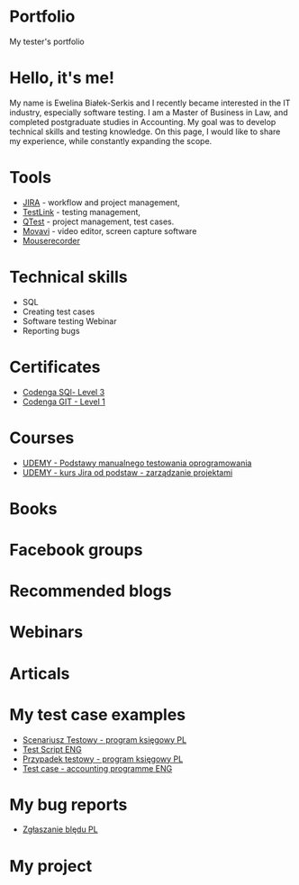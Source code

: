 # Portfolio
My tester's portfolio
# Hello, it's me!
My name is Ewelina Białek-Serkis and I recently became interested in the IT industry, especially software testing. I am a Master of Business in Law, and completed postgraduate studies in Accounting. My goal was to develop technical skills and testing knowledge. On this page, I would like to share my experience, while constantly expanding the scope.
#  Tools
* [JIRA](https://ewelinta.atlassian.net/jira/software/projects/NO1234/boards/1) - workflow and project management,
* [TestLink](https://testlink.org/) - testing management,
* [QTest](https://www.tricentis.com/software-testing-tool-trial-demo/qtest-trial) - project management, test cases.
* [Movavi](https://www.movavi.com/pl/video-editor-plus/?gclid=Cj0KCQiA1NebBhDDARIsAANiDD1IABDUpmWJJkNoxbzLU6d32I7Xv4SUBS_B7uysSSha0NoqSSfelXAaArLAEALw_wcB) - video editor, screen capture software
* [Mouserecorder](https://www.mouserecorder.com/)
# Technical skills
* SQL
* Creating test cases
* Software testing Webinar
* Reporting bugs
# Certificates
* [Codenga SQl- Level 3](https://codenga.pl/p/certificate/hash/1dezxss78vhcco0cc84g048sgwk8gow)
* [Codenga GIT - Level 1](https://codenga.pl/p/certificate/hash/g6p4bopftpssoowcgckocksksk44skw)
# Courses
* [UDEMY - Podstawy manualnego testowania oprogramowania](https://www.udemy.com/certificate/UC-3889cb37-31f5-4563-b113-68a70567097b/)
* [UDEMY - kurs Jira od podstaw - zarządzanie projektami](https://www.udemy.com/certificate/UC-574c72fb-155c-4e80-911e-c21730742a64/)
# Books
# Facebook groups
# Recommended blogs
# Webinars
# Articals
# My test case examples
* [Scenariusz Testowy - program księgowy PL](https://docs.google.com/spreadsheets/d/1NkZINjrv8MI-Ll8LEdEFzJX5DEOev_nKzOvpxerlZ_g/edit#gid=1695479590) 
* [Test Script ENG ](https://docs.google.com/spreadsheets/d/1rYoYufDSxR0I6RucfhFB1QMmQd8z7zb5xRNfjMci4hw/edit#gid=1695479590)
* [Przypadek testowy - program księgowy PL](https://docs.google.com/spreadsheets/d/1F2x_vP2KyMpKkYiRbfA0GVd5x_dCEp0nPvM5rZE2wo8/edit#gid=2008592430)
* [Test case - accounting programme ENG](https://docs.google.com/presentation/d/1NLOyOLvahC9go1KMzNGCwWpS8wYKvs6CnAKlDdLyggE/edit#slide=id.g1943b18348d_0_30)
# My bug reports
* [Zgłaszanie blędu PL](https://docs.google.com/document/d/1Dtr6Lq9pkodoOMKNuK5RNQ73J9pJi95o/edit)
# My project
